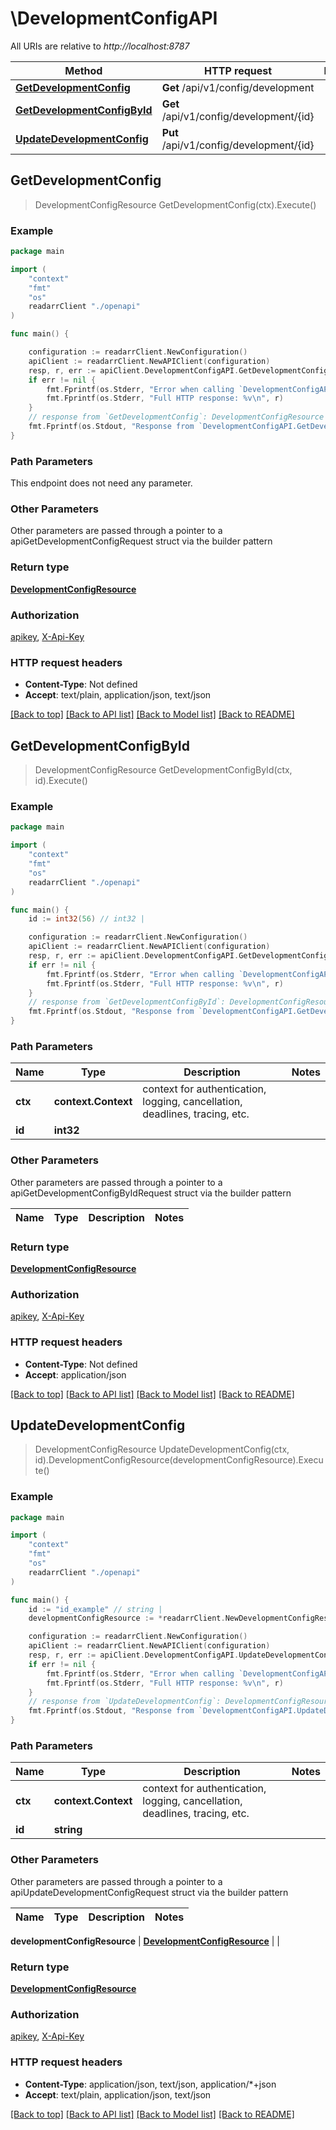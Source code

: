 # \DevelopmentConfigAPI

All URIs are relative to *http://localhost:8787*

Method | HTTP request | Description
------------- | ------------- | -------------
[**GetDevelopmentConfig**](DevelopmentConfigAPI.md#GetDevelopmentConfig) | **Get** /api/v1/config/development | 
[**GetDevelopmentConfigById**](DevelopmentConfigAPI.md#GetDevelopmentConfigById) | **Get** /api/v1/config/development/{id} | 
[**UpdateDevelopmentConfig**](DevelopmentConfigAPI.md#UpdateDevelopmentConfig) | **Put** /api/v1/config/development/{id} | 



## GetDevelopmentConfig

> DevelopmentConfigResource GetDevelopmentConfig(ctx).Execute()



### Example

```go
package main

import (
    "context"
    "fmt"
    "os"
    readarrClient "./openapi"
)

func main() {

    configuration := readarrClient.NewConfiguration()
    apiClient := readarrClient.NewAPIClient(configuration)
    resp, r, err := apiClient.DevelopmentConfigAPI.GetDevelopmentConfig(context.Background()).Execute()
    if err != nil {
        fmt.Fprintf(os.Stderr, "Error when calling `DevelopmentConfigAPI.GetDevelopmentConfig``: %v\n", err)
        fmt.Fprintf(os.Stderr, "Full HTTP response: %v\n", r)
    }
    // response from `GetDevelopmentConfig`: DevelopmentConfigResource
    fmt.Fprintf(os.Stdout, "Response from `DevelopmentConfigAPI.GetDevelopmentConfig`: %v\n", resp)
}
```

### Path Parameters

This endpoint does not need any parameter.

### Other Parameters

Other parameters are passed through a pointer to a apiGetDevelopmentConfigRequest struct via the builder pattern


### Return type

[**DevelopmentConfigResource**](DevelopmentConfigResource.md)

### Authorization

[apikey](../README.md#apikey), [X-Api-Key](../README.md#X-Api-Key)

### HTTP request headers

- **Content-Type**: Not defined
- **Accept**: text/plain, application/json, text/json

[[Back to top]](#) [[Back to API list]](../README.md#documentation-for-api-endpoints)
[[Back to Model list]](../README.md#documentation-for-models)
[[Back to README]](../README.md)


## GetDevelopmentConfigById

> DevelopmentConfigResource GetDevelopmentConfigById(ctx, id).Execute()



### Example

```go
package main

import (
    "context"
    "fmt"
    "os"
    readarrClient "./openapi"
)

func main() {
    id := int32(56) // int32 | 

    configuration := readarrClient.NewConfiguration()
    apiClient := readarrClient.NewAPIClient(configuration)
    resp, r, err := apiClient.DevelopmentConfigAPI.GetDevelopmentConfigById(context.Background(), id).Execute()
    if err != nil {
        fmt.Fprintf(os.Stderr, "Error when calling `DevelopmentConfigAPI.GetDevelopmentConfigById``: %v\n", err)
        fmt.Fprintf(os.Stderr, "Full HTTP response: %v\n", r)
    }
    // response from `GetDevelopmentConfigById`: DevelopmentConfigResource
    fmt.Fprintf(os.Stdout, "Response from `DevelopmentConfigAPI.GetDevelopmentConfigById`: %v\n", resp)
}
```

### Path Parameters


Name | Type | Description  | Notes
------------- | ------------- | ------------- | -------------
**ctx** | **context.Context** | context for authentication, logging, cancellation, deadlines, tracing, etc.
**id** | **int32** |  | 

### Other Parameters

Other parameters are passed through a pointer to a apiGetDevelopmentConfigByIdRequest struct via the builder pattern


Name | Type | Description  | Notes
------------- | ------------- | ------------- | -------------


### Return type

[**DevelopmentConfigResource**](DevelopmentConfigResource.md)

### Authorization

[apikey](../README.md#apikey), [X-Api-Key](../README.md#X-Api-Key)

### HTTP request headers

- **Content-Type**: Not defined
- **Accept**: application/json

[[Back to top]](#) [[Back to API list]](../README.md#documentation-for-api-endpoints)
[[Back to Model list]](../README.md#documentation-for-models)
[[Back to README]](../README.md)


## UpdateDevelopmentConfig

> DevelopmentConfigResource UpdateDevelopmentConfig(ctx, id).DevelopmentConfigResource(developmentConfigResource).Execute()



### Example

```go
package main

import (
    "context"
    "fmt"
    "os"
    readarrClient "./openapi"
)

func main() {
    id := "id_example" // string | 
    developmentConfigResource := *readarrClient.NewDevelopmentConfigResource() // DevelopmentConfigResource |  (optional)

    configuration := readarrClient.NewConfiguration()
    apiClient := readarrClient.NewAPIClient(configuration)
    resp, r, err := apiClient.DevelopmentConfigAPI.UpdateDevelopmentConfig(context.Background(), id).DevelopmentConfigResource(developmentConfigResource).Execute()
    if err != nil {
        fmt.Fprintf(os.Stderr, "Error when calling `DevelopmentConfigAPI.UpdateDevelopmentConfig``: %v\n", err)
        fmt.Fprintf(os.Stderr, "Full HTTP response: %v\n", r)
    }
    // response from `UpdateDevelopmentConfig`: DevelopmentConfigResource
    fmt.Fprintf(os.Stdout, "Response from `DevelopmentConfigAPI.UpdateDevelopmentConfig`: %v\n", resp)
}
```

### Path Parameters


Name | Type | Description  | Notes
------------- | ------------- | ------------- | -------------
**ctx** | **context.Context** | context for authentication, logging, cancellation, deadlines, tracing, etc.
**id** | **string** |  | 

### Other Parameters

Other parameters are passed through a pointer to a apiUpdateDevelopmentConfigRequest struct via the builder pattern


Name | Type | Description  | Notes
------------- | ------------- | ------------- | -------------

 **developmentConfigResource** | [**DevelopmentConfigResource**](DevelopmentConfigResource.md) |  | 

### Return type

[**DevelopmentConfigResource**](DevelopmentConfigResource.md)

### Authorization

[apikey](../README.md#apikey), [X-Api-Key](../README.md#X-Api-Key)

### HTTP request headers

- **Content-Type**: application/json, text/json, application/*+json
- **Accept**: text/plain, application/json, text/json

[[Back to top]](#) [[Back to API list]](../README.md#documentation-for-api-endpoints)
[[Back to Model list]](../README.md#documentation-for-models)
[[Back to README]](../README.md)

